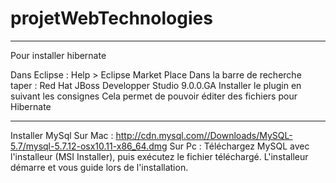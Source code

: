 # projetWebTechnologies

**********
Pour installer hibernate

Dans Eclipse : Help > Eclipse Market Place
Dans la barre de recherche taper : Red Hat JBoss Developper Studio 9.0.0.GA
Installer le plugin en suivant les consignes
Cela permet de pouvoir éditer des fichiers pour Hibernate

**********
Installer MySql
Sur Mac : http://cdn.mysql.com//Downloads/MySQL-5.7/mysql-5.7.12-osx10.11-x86_64.dmg
Sur Pc : Téléchargez MySQL avec l'installeur (MSI Installer), puis exécutez le fichier téléchargé. L'installeur démarre et vous guide lors de l'installation.
